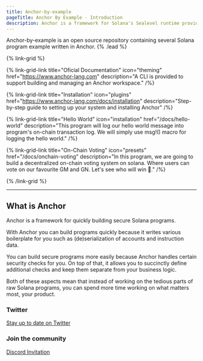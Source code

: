```yaml
---
title: Anchor-by-example
pageTitle: Anchor By Example - Introduction
description: Anchor is a framework for Solana's Sealevel runtime providing several convenient developer tools for writing smart contracts.
---
```


Anchor-by-example is an open source repository containing several Solana program example written in Anchor. {% .lead %}

{% link-grid %}

{% link-grid-link title="Oficial Documentation" icon="theming" href="https://www.anchor-lang.com" description="A CLI is provided to support building and managing an Anchor workspace." /%}

{% link-grid-link title="Installation" icon="plugins" href="https://www.anchor-lang.com/docs/installation" description="Step-by-step guide to setting up your system and installing Anchor" /%}

{% link-grid-link title="Hello World" icon="installation" href="/docs/hello-world" description="This program will log our hello world message into program's on-chain transaction log. We will simply use msg!() macro for logging the hello world." /%}

{% link-grid-link title="On-Chain Voting" icon="presets" href="/docs/onchain-voting" description="In this program, we are going to build a decentralized on-chain voting system on solana. Where users can vote on our favourite GM and GN. Let's see who will win 🚀." /%}

{% /link-grid %}

---

## What is Anchor

Anchor is a framework for quickly building secure Solana programs.

With Anchor you can build programs quickly because it writes various boilerplate for you such as (de)serialization of accounts and instruction data.

You can build secure programs more easily because Anchor handles certain security checks for you. On top of that, it allows you to succinctly define additional checks and keep them separate from your business logic.

Both of these aspects mean that instead of working on the tedious parts of raw Solana programs, you can spend more time working on what matters most, your product.

### Twitter

[Stay up to date on Twitter](https://twitter.com/anchorlang)

### Join the community

[Discord Invitation](http://discord.gg/ZCHmqvXgDw)

